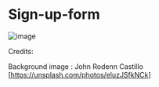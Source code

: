 # Sign-up-form

![image](https://user-images.githubusercontent.com/104296616/224567770-2c174d31-b1f7-4d59-95b7-85d5ea5f5e15.png)

Credits:

Background image : John Rodenn Castillo [https://unsplash.com/photos/eluzJSfkNCk]
